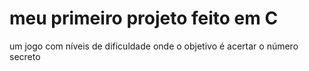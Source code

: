 # meu primeiro projeto feito em C
um jogo com níveis de dificuldade onde o objetivo é acertar o número secreto
